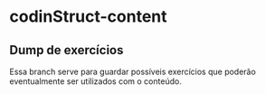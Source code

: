 # codinStruct-content

## Dump de exercícios

Essa branch serve para guardar possíveis exercícios que poderão eventualmente
ser utilizados com o conteúdo.
